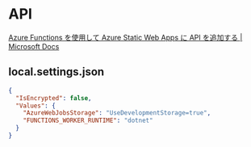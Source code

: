 # API
[Azure Functions を使用して Azure Static Web Apps に API を追加する | Microsoft Docs](https://docs.microsoft.com/ja-jp/azure/static-web-apps/add-api?tabs=vanilla-javascript)

## local.settings.json

```json
{
  "IsEncrypted": false,
  "Values": {
    "AzureWebJobsStorage": "UseDevelopmentStorage=true",
    "FUNCTIONS_WORKER_RUNTIME": "dotnet"
  }
}
```
